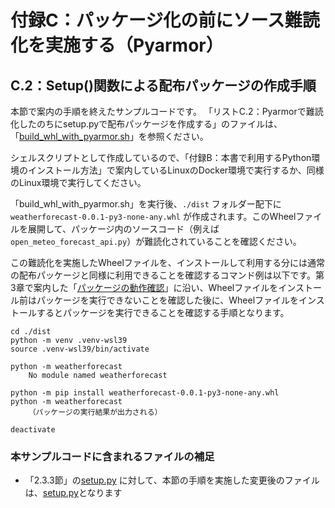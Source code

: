 # 付録C：パッケージ化の前にソース難読化を実施する（Pyarmor）

## C.2：Setup()関数による配布パッケージの作成手順

本節で案内の手順を終えたサンプルコードです。
「リストC.2：Pyarmorで難読化したのちにsetup.pyで配布パッケージを作成する」のファイルは、
「[build_whl_with_pyarmor.sh](./build_whl_with_pyarmor.sh)」を参照ください。

シェルスクリプトとして作成しているので、「付録B：本書で利用するPython環境のインストール方法」で案内しているLinuxのDocker環境で実行するか、同様のLinux環境で実行してください。

「build_whl_with_pyarmor.sh」を実行後、`./dist` フォルダー配下に `weatherforecast-0.0.1-py3-none-any.whl` が作成されます。このWheelファイルを展開して、パッケージ内のソースコード（例えば`open_meteo_forecast_api.py`）が難読化されていることを確認ください。

この難読化を実施したWheelファイルを、インストールして利用する分には通常の配布パッケージと同様に利用できることを確認するコマンド例は以下です。第3章で案内した「[パッケージの動作確認](../../chapter03/README.md)」に沿い、Wheelファイルをインストール前はパッケージを実行できないことを確認した後に、Wheelファイルをインストールするとパッケージを実行できることを確認する手順となります。

```
cd ./dist
python -m venv .venv-wsl39 
source .venv-wsl39/bin/activate

python -m weatherforecast
    No module named weatherforecast

python -m pip install weatherforecast-0.0.1-py3-none-any.whl
python -m weatherforecast
    （パッケージの実行結果が出力される）
    
deactivate
```



### 本サンプルコードに含まれるファイルの補足

* 「2.3.3節」の[setup.py](../../chapter02/section2-3-3/setup.py) に対して、本節の手順を実施した変更後のファイルは、[setup.py](./setup.py)となります


